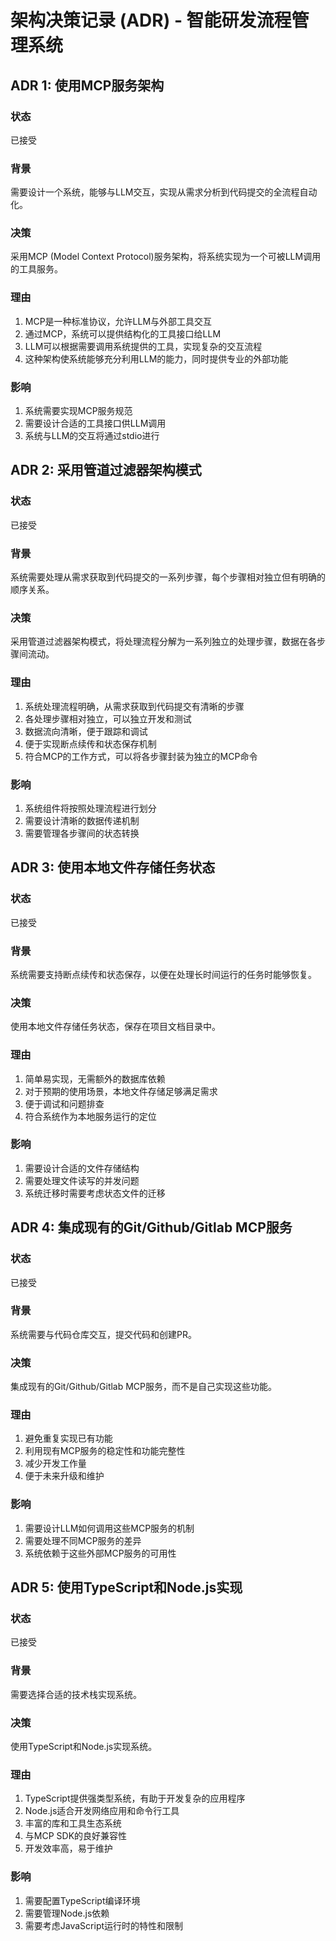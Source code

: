 # 架构决策记录 (ADR) - 智能研发流程管理系统

## ADR 1: 使用MCP服务架构

### 状态
已接受

### 背景
需要设计一个系统，能够与LLM交互，实现从需求分析到代码提交的全流程自动化。

### 决策
采用MCP (Model Context Protocol)服务架构，将系统实现为一个可被LLM调用的工具服务。

### 理由
1. MCP是一种标准协议，允许LLM与外部工具交互
2. 通过MCP，系统可以提供结构化的工具接口给LLM
3. LLM可以根据需要调用系统提供的工具，实现复杂的交互流程
4. 这种架构使系统能够充分利用LLM的能力，同时提供专业的外部功能

### 影响
1. 系统需要实现MCP服务规范
2. 需要设计合适的工具接口供LLM调用
3. 系统与LLM的交互将通过stdio进行

## ADR 2: 采用管道过滤器架构模式

### 状态
已接受

### 背景
系统需要处理从需求获取到代码提交的一系列步骤，每个步骤相对独立但有明确的顺序关系。

### 决策
采用管道过滤器架构模式，将处理流程分解为一系列独立的处理步骤，数据在各步骤间流动。

### 理由
1. 系统处理流程明确，从需求获取到代码提交有清晰的步骤
2. 各处理步骤相对独立，可以独立开发和测试
3. 数据流向清晰，便于跟踪和调试
4. 便于实现断点续传和状态保存机制
5. 符合MCP的工作方式，可以将各步骤封装为独立的MCP命令

### 影响
1. 系统组件将按照处理流程进行划分
2. 需要设计清晰的数据传递机制
3. 需要管理各步骤间的状态转换

## ADR 3: 使用本地文件存储任务状态

### 状态
已接受

### 背景
系统需要支持断点续传和状态保存，以便在处理长时间运行的任务时能够恢复。

### 决策
使用本地文件存储任务状态，保存在项目文档目录中。

### 理由
1. 简单易实现，无需额外的数据库依赖
2. 对于预期的使用场景，本地文件存储足够满足需求
3. 便于调试和问题排查
4. 符合系统作为本地服务运行的定位

### 影响
1. 需要设计合适的文件存储结构
2. 需要处理文件读写的并发问题
3. 系统迁移时需要考虑状态文件的迁移

## ADR 4: 集成现有的Git/Github/Gitlab MCP服务

### 状态
已接受

### 背景
系统需要与代码仓库交互，提交代码和创建PR。

### 决策
集成现有的Git/Github/Gitlab MCP服务，而不是自己实现这些功能。

### 理由
1. 避免重复实现已有功能
2. 利用现有MCP服务的稳定性和功能完整性
3. 减少开发工作量
4. 便于未来升级和维护

### 影响
1. 需要设计LLM如何调用这些MCP服务的机制
2. 需要处理不同MCP服务的差异
3. 系统依赖于这些外部MCP服务的可用性

## ADR 5: 使用TypeScript和Node.js实现

### 状态
已接受

### 背景
需要选择合适的技术栈实现系统。

### 决策
使用TypeScript和Node.js实现系统。

### 理由
1. TypeScript提供强类型系统，有助于开发复杂的应用程序
2. Node.js适合开发网络应用和命令行工具
3. 丰富的库和工具生态系统
4. 与MCP SDK的良好兼容性
5. 开发效率高，易于维护

### 影响
1. 需要配置TypeScript编译环境
2. 需要管理Node.js依赖
3. 需要考虑JavaScript运行时的特性和限制
